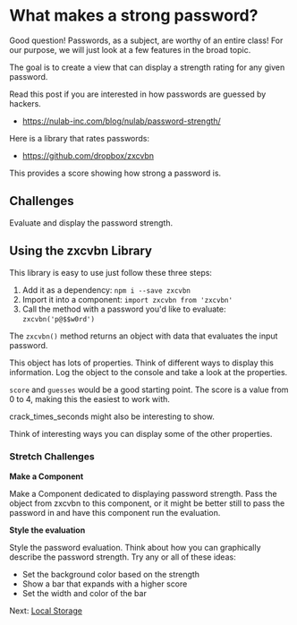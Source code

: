 # What makes a strong password? 

Good question! Passwords, as a subject, are worthy of an entire class! 
For our purpose, we will just look at a few features in the broad
topic. 

The goal is to create a view that can display a strength rating for 
any given password. 

Read this post if you are interested in how passwords are guessed by 
hackers. 

- https://nulab-inc.com/blog/nulab/password-strength/

Here is a library that rates passwords:

- https://github.com/dropbox/zxcvbn

This provides a score showing how strong a password is. 

## Challenges 

Evaluate and display the password strength. 

## Using the zxcvbn Library

This library is easy to use just follow these three steps: 

1. Add it as a dependency: `npm i --save zxcvbn`
2. Import it into a component: `import zxcvbn from 'zxcvbn'`
3. Call the method with a password you'd like to evaluate: `zxcvbn('p@$$w0rd')`

The `zxcvbn()` method returns an object with data that evaluates the 
input password. 

This object has lots of properties. Think of different ways to display
this information. Log the object to the console and take a look at the 
properties.

`score` and `guesses` would be a good starting point. The score is a value from 
0 to 4, making this the easiest to work with. 

crack_times_seconds might also be interesting to show. 

Think of interesting ways you can display some of the other properties. 

### Stretch Challenges 

**Make a Component**

Make a Component dedicated to displaying password strength. 
Pass the object from zxcvbn to this component, or it might be 
better still to pass the password in and have this component 
run the evaluation. 

**Style the evaluation**

Style the password evaluation. Think about how you can graphically 
describe the password strength. Try any or all of these ideas: 

- Set the background color based on the strength
- Show a bar that expands with a higher score
- Set the width and color of the bar

Next: [Local Storage](../P09-Local-Storage)

